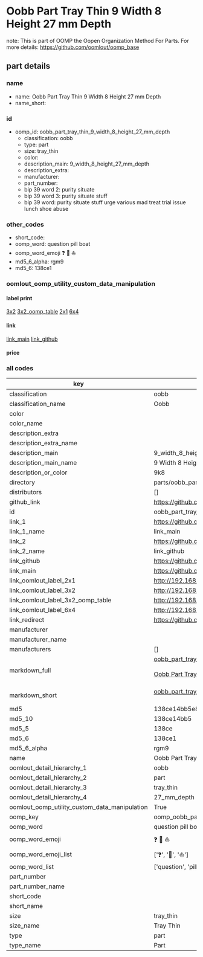 # Oobb Part Tray Thin 9 Width 8 Height 27 mm Depth  

note: This is part of OOMP the Oopen Organization Method For Parts. For more details: https://github.com/oomlout/oomp_base

##  part details
  







### name
* name: Oobb Part Tray Thin 9 Width 8 Height 27 mm Depth
* name_short: 
### id
* oomp_id: oobb_part_tray_thin_9_width_8_height_27_mm_depth
  * classification: oobb
  * type: part
  * size: tray_thin
  * color: 
  * description_main: 9_width_8_height_27_mm_depth
  * description_extra: 
  * manufacturer: 
  * part_number: 
  * bip 39 word 2: purity situate
  * bip 39 word 3: purity situate stuff
  * bip 39 word: purity situate stuff urge various mad treat trial issue lunch shoe abuse

### other_codes
* short_code: 
* oomp_word: question pill boat
* oomp_word_emoji :question: :pill: :boat:
* md5_6_alpha: rgm9
* md5_6: 138ce1






### oomlout_oomp_utility_custom_data_manipulation
#### label print
[3x2](http://192.168.1.245:1112/?label=oomp%20rgm9)
[3x2_oomp_table](http://192.168.1.108:1112/?label=oomp%20rgm9)
[2x1](http://192.168.1.242:1112/?label=oomp%20rgm9)
[6x4](http://192.168.1.55:1112/?label=oomp%20rgm9)    

#### link

[link_main](https://github.com/oomlout/oomlout_oomp_version_1_messy/tree/main/parts/oobb_part_tray_thin_9_width_8_height_27_mm_depth) [link_github](https://github.com/oomlout/oomlout_oomp_version_1_messy/tree/main/parts/oobb_part_tray_thin_9_width_8_height_27_mm_depth)                             

#### price







### all codes 
| key | value |  
| --- | --- |  
| classification | oobb |  
| classification_name | Oobb |  
| color |  |  
| color_name |  |  
| description_extra |  |  
| description_extra_name |  |  
| description_main | 9_width_8_height_27_mm_depth |  
| description_main_name | 9 Width 8 Height 27 mm Depth |  
| description_or_color | 9k8 |  
| directory | parts/oobb_part_tray_thin_9_width_8_height_27_mm_depth |  
| distributors | [] |  
| github_link | https://github.com/oomlout/oomlout_oomp_part_src/tree/main/parts/oobb_part_tray_thin_9_width_8_height_27_mm_depth |  
| id | oobb_part_tray_thin_9_width_8_height_27_mm_depth |  
| link_1 | https://github.com/oomlout/oomlout_oomp_version_1_messy/tree/main/parts/oobb_part_tray_thin_9_width_8_height_27_mm_depth |  
| link_1_name | link_main |  
| link_2 | https://github.com/oomlout/oomlout_oomp_version_1_messy/tree/main/parts/oobb_part_tray_thin_9_width_8_height_27_mm_depth |  
| link_2_name | link_github |  
| link_github | https://github.com/oomlout/oomlout_oomp_version_1_messy/tree/main/parts/oobb_part_tray_thin_9_width_8_height_27_mm_depth |  
| link_main | https://github.com/oomlout/oomlout_oomp_version_1_messy/tree/main/parts/oobb_part_tray_thin_9_width_8_height_27_mm_depth |  
| link_oomlout_label_2x1 | http://192.168.1.242:1112/?label=oomp%20rgm9 |  
| link_oomlout_label_3x2 | http://192.168.1.245:1112/?label=oomp%20rgm9 |  
| link_oomlout_label_3x2_oomp_table | http://192.168.1.108:1112/?label=oomp%20rgm9 |  
| link_oomlout_label_6x4 | http://192.168.1.55:1112/?label=oomp%20rgm9 |  
| link_redirect | https://github.com/oomlout/oomlout_oomp_version_1_messy/tree/main/parts/oobb_part_tray_thin_9_width_8_height_27_mm_depth |  
| manufacturer |  |  
| manufacturer_name |  |  
| manufacturers | [] |  
| markdown_full | [oobb_part_tray_thin_9_width_8_height_27_mm_depth](none)<br>[](none)<br>[Oobb Part Tray Thin 9 Width 8 Height 27 Mm Depth](none)<br><br> |  
| markdown_short | [oobb_part_tray_thin_9_width_8_height_27_mm_depth](none)<br><br> |  
| md5 | 138ce14bb5e83cfa16f8cef7af326d72 |  
| md5_10 | 138ce14bb5 |  
| md5_5 | 138ce |  
| md5_6 | 138ce1 |  
| md5_6_alpha | rgm9 |  
| name | Oobb Part Tray Thin 9 Width 8 Height 27 mm Depth |  
| oomlout_detail_hierarchy_1 | oobb |  
| oomlout_detail_hierarchy_2 | part |  
| oomlout_detail_hierarchy_3 | tray_thin |  
| oomlout_detail_hierarchy_4 | 27_mm_depth |  
| oomlout_oomp_utility_custom_data_manipulation | True |  
| oomp_key | oomp_oobb_part_tray_thin_9_width_8_height_27_mm_depth |  
| oomp_word | question pill boat |  
| oomp_word_emoji | :question: :pill: :boat: |  
| oomp_word_emoji_list | [':question:', ':pill:', ':boat:'] |  
| oomp_word_list | ['question', 'pill', 'boat'] |  
| part_number |  |  
| part_number_name |  |  
| short_code |  |  
| short_name |  |  
| size | tray_thin |  
| size_name | Tray Thin |  
| type | part |  
| type_name | Part |  
